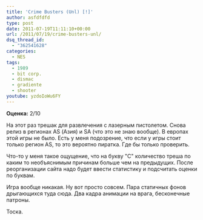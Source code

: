 ```yaml
---
title: 'Crime Busters (Unl) [!]'
author: asfdfdfd
type: post
date: 2011-07-19T11:11:10+00:00
url: /2011/07/19/crime-busters-unl/
dsq_thread_id:
  - "362541628"
categories:
  - NES
tags:
  - 1989
  - bit corp.
  - dismac
  - gradiente
  - shooter
youtube: yzdoIoWu6FY
---
```

**Оценка:** 2/10

На этот раз трешак для развлечения с лазерным пистолетом. Снова релиз в регионах AS (Азия) и SA (что это не знаю вообще). В европах этой игры не было. Есть у меня подозрение, что если у игры стоит только регион AS, то это вероятно пиратка. Где бы только проверить.

Что-то у меня такое ощущение, что на букву "C" количество треша по каким то необъяснимым причинам больше чем на предыдущих. После реорганизации сайта надо будет ввести статистику и подсчитать оценки по буквам.

Игра вообще никакая. Ну вот просто совсем. Пара статичных фонов дрыгающихся туда сюда. Два кадра анимации на врага, бесконечные патроны.

Тоска.